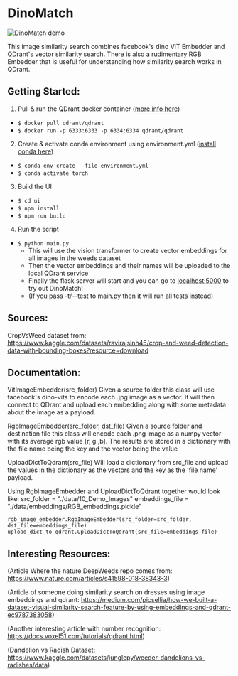 # DinoMatch

![DinoMatch demo](data/Demo.gif)

This image similarity search combines facebook's dino ViT Embedder and QDrant's vector similarity search. There is also a rudimentary RGB Embedder  that is useful for understanding how similarity search works in QDrant.

## Getting Started:

1. Pull & run the QDrant docker container ([more info here](https://qdrant.tech/documentation/quick-start/))
 - `$ docker pull qdrant/qdrant`
 - `$ docker run -p 6333:6333 -p 6334:6334 qdrant/qdrant`

2. Create & activate conda environment using environment.yml ([install conda here](https://docs.anaconda.com/free/miniconda/))
 - `$ conda env create --file environment.yml`
 - `$ conda activate torch`

3. Build the UI
 - `$ cd ui`
 - `$ npm install`
 - `$ npm run build`

4. Run the script
 - `$ python main.py`
    - This will use the vision transformer to create vector embeddings for all images in the weeds dataset
    - Then the vector embeddings and their names will be uploaded to the local QDrant service
    - Finally the flask server will start and you can go to [localhost:5000](http://localhost:5000) to try out DinoMatch!
    - (If you pass -t/--test to main.py then it will run all tests instead)

## Sources:

CropVsWeed dataset from:
https://www.kaggle.com/datasets/ravirajsinh45/crop-and-weed-detection-data-with-bounding-boxes?resource=download

## Documentation:

VitImageEmbedder(src_folder)
Given a source folder this class will use facebook's dino-vits to encode each .jpg image as a vector. It will then connect to QDrant and upload each embedding along with some metadata about the image as a payload.

RgbImageEmbedder(src_folder, dst_file)
Given a source folder and destination file this class will encode each .png image as a numpy vector with its average rgb value [r, g ,b]. The results are stored in a dictionary with the file name being the key and the vector being the value

UploadDictToQdrant(src_file)
Will load a dictionary from src_file and upload the values in the dictionary as the vectors and the key as the 'file name' payload.

Using RgbImageEmbedder and UploadDictToQdrant together would look like:
    src_folder = "./data/10_Demo_Images"
    embeddings_file = "./data/embeddings/RGB_embeddings.pickle"

    rgb_image_embedder.RgbImageEmbedder(src_folder=src_folder, dst_file=embeddings_file)
    upload_dict_to_qdrant.UploadDictToQdrant(src_file=embeddings_file)

## Interesting Resources:
(Article Where the nature DeepWeeds repo comes from:
https://www.nature.com/articles/s41598-018-38343-3)

(Article of someone doing similarity search on dresses using image embeddings and qdrant:
https://medium.com/picsellia/how-we-built-a-dataset-visual-similarity-search-feature-by-using-embeddings-and-qdrant-ec9787383058)

(Another interesting article with number recognition:
https://docs.voxel51.com/tutorials/qdrant.html)

(Dandelion vs Radish Dataset: 
https://www.kaggle.com/datasets/junglepy/weeder-dandelions-vs-radishes/data)